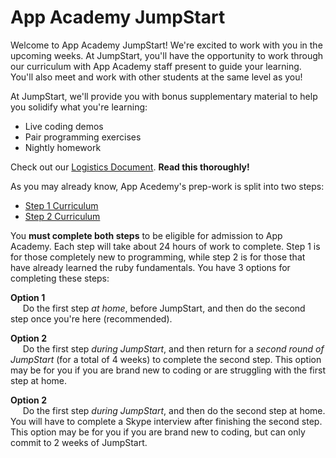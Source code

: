 # App Academy JumpStart

Welcome to App Academy JumpStart! We're excited to work with you in the upcoming weeks. At JumpStart, you'll have the opportunity to work through our curriculum with App Academy staff present to guide your learning. You'll also meet and work with other students at the same level as you!

At JumpStart, we'll provide you with bonus supplementary material to help you solidify what you're learning:
  * Live coding demos
  * Pair programming exercises
  * Nightly homework

Check out our [Logistics Document][logistics]. **Read this thoroughly!**

As you may already know, App Acedemy's prep-work is split into two steps:
  * [Step 1 Curriculum][step-1]
  * [Step 2 Curriculum][step-2]

You **must complete both steps** to be eligible for admission to App Academy. Each step will take about 24 hours of work to complete. Step 1 is for those completely new to programming, while step 2 is for those that have already learned  the ruby fundamentals. You have 3 options for completing these steps:

  **Option 1**
  <br />
  &nbsp;&nbsp;&nbsp;&nbsp;
  Do the first step *at home*, before JumpStart, and then do the second step once you're here (recommended).
  
  **Option 2**
  <br />
  &nbsp;&nbsp;&nbsp;&nbsp;
  Do the first step *during JumpStart*, and then return for a *second round of JumpStart* (for a total of 4 weeks) to complete the second step. This option may be for you if you are brand new to coding or are struggling with the first step at home.

  **Option 2**
  <br />
  &nbsp;&nbsp;&nbsp;&nbsp;
  Do the first step *during JumpStart*, and then do the second step at home. You will have to complete a Skype interview after finishing the second step. This option may be for you if you are brand new to coding, but can only commit to 2 weeks of JumpStart.

[step-1]: https://app-academy.gitbooks.io/prep-step-1/content/
[step-2]: https://app-academy.gitbooks.io/prep-step-2/content/
[logistics]: ./logistics.html
